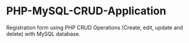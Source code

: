 # PHP-MySQL-CRUD-Application
Registration form using  PHP CRUD Operations (Create, edit, update and delete) with MySQL database.
